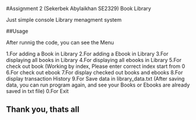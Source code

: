 #Assignment 2 (Sekerbek Abylaikhan SE2329) Book Library

Just simple console Library menagment system

##Usage

After runnig the code, you can see the Menu

1.For adding a Book in Library
2.For adding a Ebook in Library
3.For displaying all books in Library
4.For displaying all ebooks in Library
5.For check out book (Working by index, Please enter correct index start from 0
6.For check out ebook
7.For display checked out books and ebooks
8.For display transaction History 
9.For Save data in library_data.txt (After saving data, you can run program again, and see your Books or Ebooks are already saved in txt file)
0.For Exit

## Thank you, thats all
